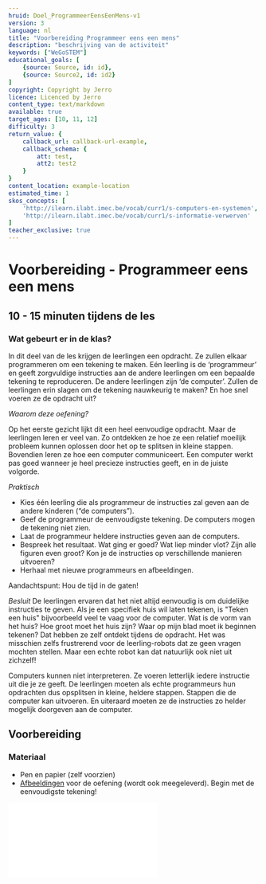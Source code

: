 ```yaml
---
hruid: Doel_ProgrammeerEensEenMens-v1
version: 3
language: nl
title: "Voorbereiding Programmeer eens een mens"
description: "beschrijving van de activiteit"
keywords: ["WeGoSTEM"]
educational_goals: [
    {source: Source, id: id}, 
    {source: Source2, id: id2}
]
copyright: Copyright by Jerro
licence: Licenced by Jerro
content_type: text/markdown
available: true
target_ages: [10, 11, 12]
difficulty: 3
return_value: {
    callback_url: callback-url-example,
    callback_schema: {
        att: test,
        att2: test2
    }
}
content_location: example-location
estimated_time: 1
skos_concepts: [
    'http://ilearn.ilabt.imec.be/vocab/curr1/s-computers-en-systemen', 
    'http://ilearn.ilabt.imec.be/vocab/curr1/s-informatie-verwerven'
]
teacher_exclusive: true
---
```


# Voorbereiding - Programmeer eens een mens 
## 10 - 15 minuten tijdens de les

### Wat gebeurt er in de klas?
In dit deel van de les krijgen de leerlingen een opdracht. Ze zullen elkaar programmeren om een tekening te maken. Eén leerling is de ‘programmeur’ en geeft zorgvuldige instructies aan de andere leerlingen om een bepaalde tekening te reproduceren. De andere leerlingen zijn ‘de computer’. Zullen de leerlingen erin slagen om de tekening nauwkeurig te maken? En hoe snel voeren ze de opdracht uit?


*Waarom deze oefening?*

Op het eerste gezicht lijkt dit een heel eenvoudige opdracht. Maar de leerlingen leren er veel van. Zo ontdekken ze hoe ze een relatief moeilijk probleem kunnen oplossen door het op te splitsen in kleine stappen. Bovendien leren ze hoe een computer communiceert. Een computer werkt pas goed wanneer je heel precieze instructies geeft, en in de juiste volgorde. 


*Praktisch*

* Kies één leerling die als programmeur de instructies zal geven aan de andere kinderen (“de computers”).
* Geef de programmeur de eenvoudigste tekening. De computers mogen de tekening niet zien.
* Laat de programmeur heldere instructies geven aan de computers.
* Bespreek het resultaat. Wat ging er goed? Wat liep minder vlot? Zijn alle figuren even groot? Kon je de instructies op verschillende manieren uitvoeren?
* Herhaal met nieuwe programmeurs en afbeeldingen.

Aandachtspunt: Hou de tijd in de gaten!


*Besluit*
De leerlingen ervaren dat het niet altijd eenvoudig is om duidelijke instructies te geven. Als je een specifiek huis wil laten tekenen, is "Teken een huis" bijvoorbeeld veel te vaag voor de computer. Wat is de vorm van het huis? Hoe groot moet het huis zijn? Waar op mijn blad moet ik beginnen tekenen? Dat hebben ze zelf ontdekt tijdens de opdracht. Het was misschien zelfs frustrerend voor de leerling-robots dat ze geen vragen mochten stellen. Maar een echte robot kan dat natuurlijk ook niet uit zichzelf!

Computers kunnen niet interpreteren. Ze voeren letterlijk iedere instructie uit die je ze geeft. De leerlingen moeten als echte programmeurs hun opdrachten dus opsplitsen in kleine, heldere stappen. Stappen die de computer kan uitvoeren. En uiteraard moeten ze de instructies zo helder mogelijk doorgeven aan de computer. 


## Voorbereiding
### Materiaal

* Pen en papier (zelf voorzien)
* [Afbeeldingen](embed/WeGoSTEMmensrobot.pdf "Afbeeldingen Programmeer eens een mens") voor de oefening (wordt ook meegeleverd). Begin met de eenvoudigste tekening!

![](@pdf/embed/WeGoSTEMmensrobot.pdf "Afbeeldingen Programmeer eens een mens")




